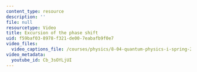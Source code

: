```yaml
---
content_type: resource
description: ''
file: null
resourcetype: Video
title: Excursion of the phase shift
uid: f59baf03-8978-f321-de00-7eabafb9f0e7
video_files:
  video_captions_file: /courses/physics/8-04-quantum-physics-i-spring-2016/video-lectures/part-2/excursion-of-the-phase-shift/Cb_3sOYLjUI.vtt
video_metadata:
  youtube_id: Cb_3sOYLjUI
---
```

